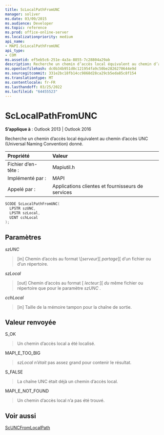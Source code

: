 ```yaml
---
title: ScLocalPathFromUNC
manager: soliver
ms.date: 03/09/2015
ms.audience: Developer
ms.topic: reference
ms.prod: office-online-server
ms.localizationpriority: medium
api_name:
- MAPI.ScLocalPathFromUNC
api_type:
- COM
ms.assetid: ef5eb5c6-251e-4a3a-8855-7c28804a29ab
description: Recherche un chemin d’accès local équivalent au chemin d’accès UNC (Universal Naming Convention) donné pour Outlook 2013 ou Outlook 2016.
ms.openlocfilehash: dc0b34b951d0c121954fa9c50be2826270644e9d
ms.sourcegitcommit: 331e2bc18fb14cc9868d28ca29cb5eda85c8f154
ms.translationtype: MT
ms.contentlocale: fr-FR
ms.lasthandoff: 03/25/2022
ms.locfileid: "64455523"
---
```

# <a name="sclocalpathfromunc"></a>ScLocalPathFromUNC

  
  
**S’applique à** : Outlook 2013 | Outlook 2016 
  
Recherche un chemin d’accès local équivalent au chemin d’accès UNC (Universal Naming Convention) donné. 
  
|Propriété |Valeur |
|:-----|:-----|
|Fichier d’en-tête :  <br/> |Mapiutil.h  <br/> |
|Implémenté par :  <br/> |MAPI  <br/> |
|Appelé par :  <br/> |Applications clientes et fournisseurs de services  <br/> |
   
```cpp
SCODE ScLocalPathFromUNC(
  LPSTR szUNC,
  LPSTR szLocal,
  UINT cchLocal
);
```

## <a name="parameters"></a>Paramètres

 _szUNC_
  
> [in] Chemin d’accès au format \\[_serveur_]\[ _partage_]\[ d’un fichier ou d’un répertoire.
    
 _szLocal_
  
> [out] Chemin d’accès au format [ _lecteur:_]\[ _du_ même fichier ou répertoire que pour le paramètre  _szUNC_ . 
    
 _cchLocal_
  
> [in] Taille de la mémoire tampon pour la chaîne de sortie.
    
## <a name="return-value"></a>Valeur renvoyée

S_OK
  
> Un chemin d’accès local a été localisé.
    
MAPI_E_TOO_BIG
  
>  _szLocal n’était_ pas assez grand pour contenir le résultat. 
    
S_FALSE
  
> La chaîne UNC était déjà un chemin d’accès local.
    
MAPI_E_NOT_FOUND
  
> Un chemin d’accès local n’a pas été trouvé.
    
## <a name="see-also"></a>Voir aussi



[ScUNCFromLocalPath](scuncfromlocalpath.md)

